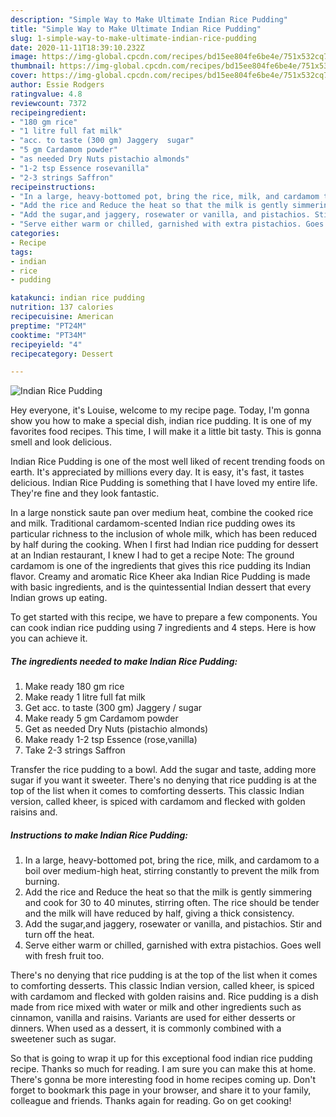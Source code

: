 ```yaml
---
description: "Simple Way to Make Ultimate Indian Rice Pudding"
title: "Simple Way to Make Ultimate Indian Rice Pudding"
slug: 1-simple-way-to-make-ultimate-indian-rice-pudding
date: 2020-11-11T18:39:10.232Z
image: https://img-global.cpcdn.com/recipes/bd15ee804fe6be4e/751x532cq70/indian-rice-pudding-recipe-main-photo.jpg
thumbnail: https://img-global.cpcdn.com/recipes/bd15ee804fe6be4e/751x532cq70/indian-rice-pudding-recipe-main-photo.jpg
cover: https://img-global.cpcdn.com/recipes/bd15ee804fe6be4e/751x532cq70/indian-rice-pudding-recipe-main-photo.jpg
author: Essie Rodgers
ratingvalue: 4.8
reviewcount: 7372
recipeingredient:
- "180 gm rice"
- "1 litre full fat milk"
- "acc. to taste (300 gm) Jaggery  sugar"
- "5 gm Cardamom powder"
- "as needed Dry Nuts pistachio almonds"
- "1-2 tsp Essence rosevanilla"
- "2-3 strings Saffron"
recipeinstructions:
- "In a large, heavy-bottomed pot, bring the rice, milk, and cardamom to a boil over medium-high heat, stirring constantly to prevent the milk from burning."
- "Add the rice and Reduce the heat so that the milk is gently simmering and cook for 30 to 40 minutes, stirring often. The rice should be tender and the milk will have reduced by half, giving a thick consistency."
- "Add the sugar,and jaggery, rosewater or vanilla, and pistachios. Stir and turn off the heat."
- "Serve either warm or chilled, garnished with extra pistachios. Goes well with fresh fruit too."
categories:
- Recipe
tags:
- indian
- rice
- pudding

katakunci: indian rice pudding 
nutrition: 137 calories
recipecuisine: American
preptime: "PT24M"
cooktime: "PT34M"
recipeyield: "4"
recipecategory: Dessert

---
```



![Indian Rice Pudding](https://img-global.cpcdn.com/recipes/bd15ee804fe6be4e/751x532cq70/indian-rice-pudding-recipe-main-photo.jpg)

Hey everyone, it's Louise, welcome to my recipe page. Today, I'm gonna show you how to make a special dish, indian rice pudding. It is one of my favorites food recipes. This time, I will make it a little bit tasty. This is gonna smell and look delicious.

Indian Rice Pudding is one of the most well liked of recent trending foods on earth. It's appreciated by millions every day. It is easy, it's fast, it tastes delicious. Indian Rice Pudding is something that I have loved my entire life. They're fine and they look fantastic.

In a large nonstick saute pan over medium heat, combine the cooked rice and milk. Traditional cardamom-scented Indian rice pudding owes its particular richness to the inclusion of whole milk, which has been reduced by half during the cooking. When I first had Indian rice pudding for dessert at an Indian restaurant, I knew I had to get a recipe Note: The ground cardamom is one of the ingredients that gives this rice pudding its Indian flavor. Creamy and aromatic Rice Kheer aka Indian Rice Pudding is made with basic ingredients, and is the quintessential Indian dessert that every Indian grows up eating.


To get started with this recipe, we have to prepare a few components. You can cook indian rice pudding using 7 ingredients and 4 steps. Here is how you can achieve it.

<!--inarticleads1-->

##### The ingredients needed to make Indian Rice Pudding:

1. Make ready 180 gm rice
1. Make ready 1 litre full fat milk
1. Get acc. to taste (300 gm) Jaggery / sugar
1. Make ready 5 gm Cardamom powder
1. Get as needed Dry Nuts (pistachio almonds)
1. Make ready 1-2 tsp Essence (rose,vanilla)
1. Take 2-3 strings Saffron


Transfer the rice pudding to a bowl. Add the sugar and taste, adding more sugar if you want it sweeter. There&#39;s no denying that rice pudding is at the top of the list when it comes to comforting desserts. This classic Indian version, called kheer, is spiced with cardamom and flecked with golden raisins and. 

<!--inarticleads2-->

##### Instructions to make Indian Rice Pudding:

1. In a large, heavy-bottomed pot, bring the rice, milk, and cardamom to a boil over medium-high heat, stirring constantly to prevent the milk from burning.
1. Add the rice and Reduce the heat so that the milk is gently simmering and cook for 30 to 40 minutes, stirring often. The rice should be tender and the milk will have reduced by half, giving a thick consistency.
1. Add the sugar,and jaggery, rosewater or vanilla, and pistachios. Stir and turn off the heat.
1. Serve either warm or chilled, garnished with extra pistachios. Goes well with fresh fruit too.


There&#39;s no denying that rice pudding is at the top of the list when it comes to comforting desserts. This classic Indian version, called kheer, is spiced with cardamom and flecked with golden raisins and. Rice pudding is a dish made from rice mixed with water or milk and other ingredients such as cinnamon, vanilla and raisins. Variants are used for either desserts or dinners. When used as a dessert, it is commonly combined with a sweetener such as sugar. 

So that is going to wrap it up for this exceptional food indian rice pudding recipe. Thanks so much for reading. I am sure you can make this at home. There's gonna be more interesting food in home recipes coming up. Don't forget to bookmark this page in your browser, and share it to your family, colleague and friends. Thanks again for reading. Go on get cooking!
